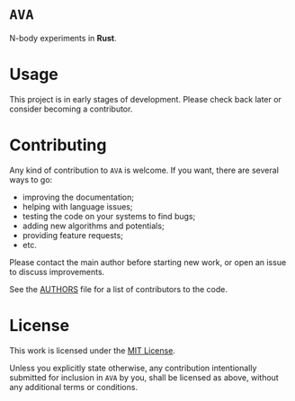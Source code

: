 # `AVA`

N-body experiments in **Rust**.

# Usage

This project is in early stages of development.
Please check back later or consider becoming a contributor.

# Contributing

Any kind of contribution to `AVA` is welcome. If you want, there are several ways to go:
- improving the documentation;
- helping with language issues;
- testing the code on your systems to find bugs;
- adding new algorithms and potentials;
- providing feature requests;
- etc.

Please contact the main author before starting new work, or open an issue to discuss improvements.

See the [AUTHORS](AUTHORS) file for a list of contributors to the code.

# License

This work is licensed under the [MIT License](LICENSE).

Unless you explicitly state otherwise, any contribution intentionally submitted for inclusion
in `AVA` by you, shall be licensed as above, without any additional terms or conditions.
